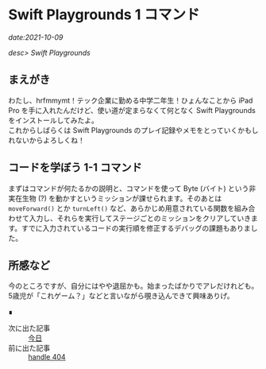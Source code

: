 # Swift Playgrounds 1 コマンド

*date:2021-10-09*

*desc> Swift Playgrounds*

## まえがき
わたし、hrfmmymt！テック企業に勤める中学二年生！ひょんなことから iPad Pro を手に入れたんだけど、使い道が定まらなくて何となく Swift Playgrounds をインストールしてみたよ。  
これからしばらくは Swift Playgrounds のプレイ記録やメモをとっていくかもしれないからよろしくね！

## コードを学ぼう 1-1 コマンド
まずはコマンドが何たるかの説明と、コマンドを使って Byte (バイト) という非実在生物 (?) を動かすというミッションが課せられます。そのあとは `moveForward()` とか `turnLeft()` など、あらかじめ用意されている関数を組み合わせて入力し、それらを実行してステージごとのミッションをクリアしていきます。すでに入力されているコードの実行順を修正するデバッグの課題もありました。

## 所感など
今のところですが、自分にはやや退屈かも。始まったばかりでアレだけれども。  
5歳児が「これゲーム？」などと言いながら覗き込んできて興味ありげ。

<footer class="post-footer">&#8718;</footer><nav class="post-recent"><dl><dt>次に出た記事</dt><dd><a href="20211009">今日</a></dd><dt>前に出た記事</dt><dd><a href="handle-404">handle 404</a></dd></dl></nav>
